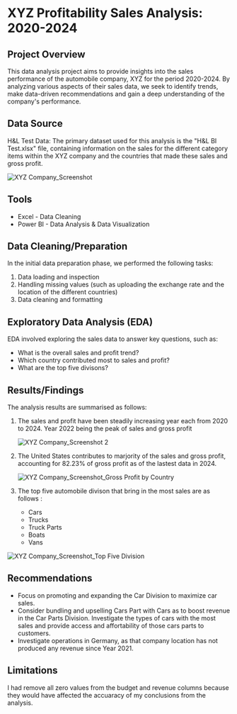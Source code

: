# XYZ Profitability Sales Analysis: 2020-2024

## Project Overview
This data analysis project aims to provide insights into the sales performance of the automobile company, XYZ for the period 2020-2024. By analyzing various aspects of their sales data, we seek to identify trends, make data-driven recommendations and gain a deep understanding of the company's performance. 

## Data Source
H&L Test Data: The primary dataset used for this analysis is the "H&L BI Test.xlsx" file, containing information on the sales for the different category items within the XYZ company and the countries that made these sales and gross profit. 


![XYZ Company_Screenshot ](https://github.com/user-attachments/assets/c1b756f8-83fb-4ed6-84ad-de2d2b095e73)


## Tools
- Excel - Data Cleaning
- Power BI - Data Analysis & Data Visualization

 ## Data Cleaning/Preparation
 In the initial data preparation phase, we performed the following tasks:
 1. Data loading and inspection
 2. Handling missing values (such as uploading the exchange rate and the location of the different countries)
 3. Data cleaning and formatting

 ## Exploratory Data Analysis (EDA)
 EDA involved exploring the sales data to answer key questions, such as: 

 - What is the overall sales and profit trend?
 - Which country contributed most to sales and profit? 
 - What are the top five divisons?

 ## Results/Findings 
 The analysis results are summarised as follows: 
 1. The sales and profit have been steadily increasing year each from 2020 to 2024. Year 2022 being the peak of sales and gross profit

    ![XYZ Company_Screenshot 2](https://github.com/user-attachments/assets/b5935cc1-42cd-4933-80c0-97a90d217103)

 2. The United States contributes to marjority of the sales and gross profit, accounting for 82.23% of gross profit as of the lastest data in 2024.
    
    ![XYZ Company_Screenshot_Gross Profit by Country ](https://github.com/user-attachments/assets/d0f0cb0b-07de-4835-84ab-00979742123d)

 3. The top five automobile divison that bring in the most sales are as follows :
    - Cars
    - Trucks
    - Truck Parts
    - Boats
    - Vans
      
  ![XYZ Company_Screenshot_Top Five Division ](https://github.com/user-attachments/assets/0a3d336c-8f49-4e04-9a44-6e61836771c5)


## Recommendations 
- Focus on promoting and expanding the Car Division to maximize car sales.
- Consider bundling and upselling Cars Part with Cars as to boost revenue in the Car Parts Division. Investigate the types of cars with the most sales and provide access and affortability of those cars parts to   
  customers.
- Investigate operations in Germany, as that company location has not produced any revenue since Year 2021.

## Limitations
I had remove all zero values from the budget and revenue columns because they would have affected the accuaracy of my conclusions from the analysis. 



   
